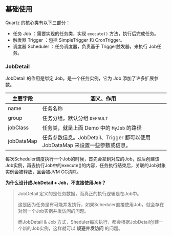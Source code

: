 ## 基础使用

Quartz 的核心类有以下三部分：

- 任务 Job ：需要实现的任务类，实现 `execute()` 方法，执行后完成任务。 
- 触发器 Trigger ：包括 SimpleTrigger 和 CronTrigger。
- 调度器 Scheduler ：任务调度器，负责基于 Trigger触发器，来执行 Job任务。

### JobDetail

JobDetail 的作用是绑定 Job，是一个任务实例，它为 Job 添加了许多扩展参数。

| 主要字段   | 涵义、作用                                                   |
| ---------- | ------------------------------------------------------------ |
| name       | 任务名称                                                     |
| group      | 任务分组，默认分组 `DEFAULT`                                 |
| jobClass   | 任务类，就是上面 Demo 中的 `MyJob` 的路径                    |
| jobDataMap | 任务参数信息。JobDetail、Trigger 都可以使用 JobDataMap 来设置一些参数或信息。 |

每次Scheduler调度执行一个Job的时候，首先会拿到对应的Job，然后创建该Job实例，再去执行Job中的execute()的内容，任务执行结束后，关联的Job对象实例会被释放，且会被JVM GC清除。

**为什么设计成JobDetail + Job，不直接使用Job？**

> JobDetail 定义的是任务数据，而真正的执行逻辑是在Job中。
>
> 这是因为任务是有可能并发执行，如果Scheduler直接使用Job，就会存在对同一个Job实例并发访问的问题。
>
> 而JobDetail & Job 方式，Sheduler每次执行，都会根据JobDetail创建一个新的Job实例，这样就可以 **规避并发访问** 的问题。